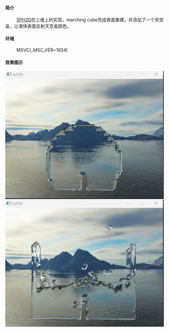 #### 简介 &nbsp;
$\qquad$ [SPH2D](github.com/ck961018/SPH2D)在三维上的实现，marching cube完成表面重建。并添加了一个天空盒，让液体表面反射天空盒颜色。

#### 环境 &nbsp;
$\qquad$ MSVC(_MSC_VER=1934)

#### 效果图示 &nbsp;
![](./resources/1.png)
![](./resources/2.png)